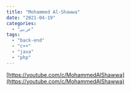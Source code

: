 ```yaml
---
title: "Mohammed Al-Shawwa"
date: "2021-04-19"
categories:
  - "عربي"
tags:
  - "back-end"
  - "c++"
  - "java"
  - "php"
---
```


[https://youtube.com/c/MohammedAlShawwa](https://youtube.com/c/MohammedAlShawwa)
